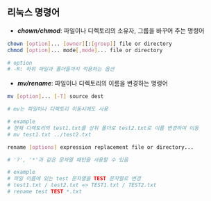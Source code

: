 ## 리눅스 명령어

- ***chown/chmod***: 파일이나 디렉토리의 소유자, 그룹을 바꾸어 주는 명령어

```bash
chown [option]... [owner][:[group]] file or directory
chmod [option]... mode[,mode]... file or directory

# option
# -R: 하위 파일과 폴더들까지 적용하는 옵션
```

- ***mv/rename***: 파일이나 디렉토리의 이름을 변경하는 명령어

```bash
mv [option]... [-T] source dest

# mv는 파일이나 디렉토리 이동시에도 사용

# example
# 현재 디렉토리의 test1.txt를 상위 폴더로 test2.txt로 이름 변경하여 이동
# mv test1.txt ../test2.txt

rename [options] expression replacement file or directory...

# '?', '*'과 같은 문자열 패턴을 사용할 수 있음

# example
# 파일 이름에 있는 test 문자열을 TEST 문자열로 변경
# test1.txt / test2.txt => TEST1.txt / TEST2.txt
# rename test TEST *.txt
```